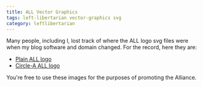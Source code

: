 ```yaml
---
title: ALL Vector Graphics
tags: left-libertarian vector-graphics svg
category: leftlibertarian
---
```

Many people, including I, lost track of where the ALL logo svg files were when my blog software and domain changed. For the record, here they are:

* [Plain ALL logo](/assets/all.svg)
* [Circle-A ALL logo](/assets/all-circle.svg)

You're free to use these images for the purposes of promoting the Alliance.